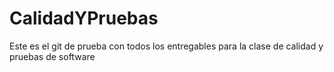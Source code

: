 # CalidadYPruebas


Este es el git de prueba con todos los entregables para la clase de calidad y pruebas de software